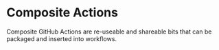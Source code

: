 # Composite Actions
Composite GitHub Actions are re-useable and shareable bits that can be packaged and inserted into workflows.





